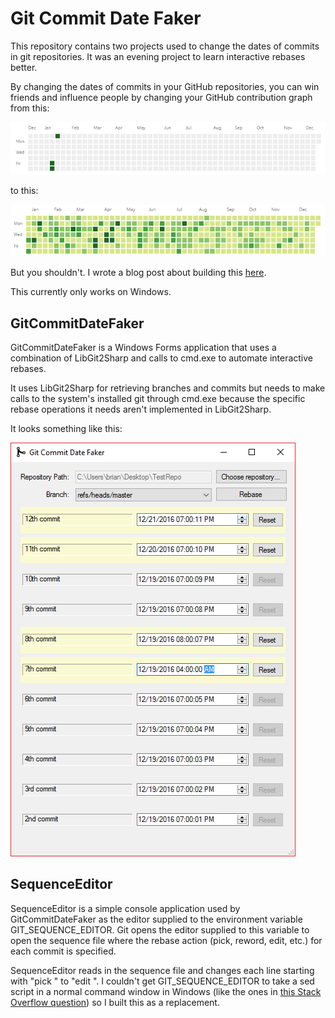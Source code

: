 # Git Commit Date Faker

This repository contains two projects used to change the dates of commits
in git repositories. It was an evening project to learn interactive rebases better.

By changing the dates of commits in your GitHub 
repositories, you can win friends and influence people by changing 
your GitHub contribution graph from this:

![github contribution graph without many contributions](near_empty_graph.png)

to this:

![github contribution graph with many contributions](full_graph.png)

But you shouldn't. I wrote a blog post about building this 
[here](http://blog.briandrupieski.com/hacking-github-contribution-graph).

This currently only works on Windows.

## GitCommitDateFaker

GitCommitDateFaker is a Windows Forms application that uses a 
combination of LibGit2Sharp and calls to cmd.exe to automate interactive
rebases.

It uses LibGit2Sharp for retrieving branches and commits but needs to
make calls to the system's installed git through cmd.exe because the
specific rebase operations it needs aren't implemented in LibGit2Sharp.

It looks something like this:

![screenshot of date faker app](date_faker.png)

## SequenceEditor

SequenceEditor is a simple console application used by GitCommitDateFaker
as the editor supplied to the environment variable GIT_SEQUENCE_EDITOR. 
Git opens the editor supplied to this variable to open the sequence file
where the rebase action (pick, reword, edit, etc.) for each commit is 
specified.

SequenceEditor reads in the sequence file
and changes each line starting with "pick " to "edit ". I couldn't get
GIT_SEQUENCE_EDITOR to take a sed script in a normal command window in
Windows (like the ones in 
[this Stack Overflow question](http://stackoverflow.com/questions/12394166/how-do-i-run-git-rebase-interactive-in-non-interactive-manner)) 
so I built this as a replacement.
